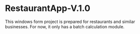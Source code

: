 # RestaurantApp-V.1.0
This windows form project is prepared for restaurants and similar businesses. For now, it only has a batch calculation module.
